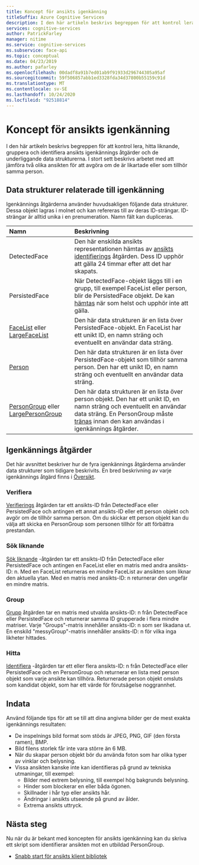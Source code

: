 ```yaml
---
title: Koncept för ansikts igenkänning
titleSuffix: Azure Cognitive Services
description: I den här artikeln beskrivs begreppen för att kontrol lera, hitta liknande, gruppera och identifiera ansikts igenkännings åtgärder och de underliggande data strukturerna.
services: cognitive-services
author: PatrickFarley
manager: nitime
ms.service: cognitive-services
ms.subservice: face-api
ms.topic: conceptual
ms.date: 04/23/2019
ms.author: pafarley
ms.openlocfilehash: 00dadf8a91b7ed01ab9f91933d296744305a95af
ms.sourcegitcommit: 59f506857abb1ed3328fda34d37800b55159c91d
ms.translationtype: MT
ms.contentlocale: sv-SE
ms.lasthandoff: 10/24/2020
ms.locfileid: "92518814"
---
```

# <a name="face-recognition-concepts"></a>Koncept för ansikts igenkänning

I den här artikeln beskrivs begreppen för att kontrol lera, hitta liknande, gruppera och identifiera ansikts igenkännings åtgärder och de underliggande data strukturerna. I stort sett beskrivs arbetet med att jämföra två olika ansikten för att avgöra om de är likartade eller som tillhör samma person.

## <a name="recognition-related-data-structures"></a>Data strukturer relaterade till igenkänning

Igenkännings åtgärderna använder huvudsakligen följande data strukturer. Dessa objekt lagras i molnet och kan refereras till av deras ID-strängar. ID-strängar är alltid unika i en prenumeration. Namn fält kan dupliceras.

|Namn|Beskrivning|
|:--|:--|
|DetectedFace| Den här enskilda ansikts representationen hämtas av [ansikts identifierings](../Face-API-How-to-Topics/HowtoDetectFacesinImage.md) åtgärden. Dess ID upphör att gälla 24 timmar efter att det har skapats.|
|PersistedFace| När DetectedFace-objekt läggs till i en grupp, till exempel FaceList eller person, blir de PersistedFace objekt. De kan [hämtas](https://westus.dev.cognitive.microsoft.com/docs/services/563879b61984550e40cbbe8d/operations/563879b61984550f3039524c) när som helst och upphör inte att gälla.|
|[FaceList](https://westus.dev.cognitive.microsoft.com/docs/services/563879b61984550e40cbbe8d/operations/563879b61984550f3039524b) eller [LargeFaceList](https://westus.dev.cognitive.microsoft.com/docs/services/563879b61984550e40cbbe8d/operations/5a157b68d2de3616c086f2cc)| Den här data strukturen är en lista över PersistedFace-objekt. En FaceList har ett unikt ID, en namn sträng och eventuellt en användar data sträng.|
|[Person](https://westus.dev.cognitive.microsoft.com/docs/services/563879b61984550e40cbbe8d/operations/563879b61984550f3039523c)| Den här data strukturen är en lista över PersistedFace-objekt som tillhör samma person. Den har ett unikt ID, en namn sträng och eventuellt en användar data sträng.|
|[PersonGroup](https://westus.dev.cognitive.microsoft.com/docs/services/563879b61984550e40cbbe8d/operations/563879b61984550f30395244) eller [LargePersonGroup](https://westus.dev.cognitive.microsoft.com/docs/services/563879b61984550e40cbbe8d/operations/599acdee6ac60f11b48b5a9d)| Den här data strukturen är en lista över person objekt. Den har ett unikt ID, en namn sträng och eventuellt en användar data sträng. En PersonGroup måste [tränas](https://westus.dev.cognitive.microsoft.com/docs/services/563879b61984550e40cbbe8d/operations/563879b61984550f30395249) innan den kan användas i igenkännings åtgärder.|

## <a name="recognition-operations"></a>Igenkännings åtgärder

Det här avsnittet beskriver hur de fyra igenkännings åtgärderna använder data strukturer som tidigare beskrivits. En bred beskrivning av varje igenkännings åtgärd finns i [Översikt](../Overview.md).

### <a name="verify"></a>Verifiera

[Verifierings](https://westus.dev.cognitive.microsoft.com/docs/services/563879b61984550e40cbbe8d/operations/563879b61984550f3039523a) åtgärden tar ett ansikts-ID från DetectedFace eller PersistedFace och antingen ett annat ansikts-ID eller ett person objekt och avgör om de tillhör samma person. Om du skickar ett person objekt kan du välja att skicka en PersonGroup som personen tillhör för att förbättra prestandan.

### <a name="find-similar"></a>Sök liknande

[Sök liknande](https://westus.dev.cognitive.microsoft.com/docs/services/563879b61984550e40cbbe8d/operations/563879b61984550f30395237) -åtgärden tar ett ansikts-ID från DetectedFace eller PersistedFace och antingen en FaceList eller en matris med andra ansikts-ID: n. Med en FaceList returneras en mindre FaceList av ansikten som liknar den aktuella ytan. Med en matris med ansikts-ID: n returnerar den ungefär en mindre matris.

### <a name="group"></a>Group

[Grupp](https://westus.dev.cognitive.microsoft.com/docs/services/563879b61984550e40cbbe8d/operations/563879b61984550f30395238) åtgärden tar en matris med utvalda ansikts-ID: n från DetectedFace eller PersistedFace och returnerar samma ID grupperade i flera mindre matriser. Varje "Groups"-matris innehåller ansikts-ID: n som ser likadana ut. En enskild "messyGroup"-matris innehåller ansikts-ID: n för vilka inga likheter hittades.

### <a name="identify"></a>Hitta

[Identifiera](https://westus.dev.cognitive.microsoft.com/docs/services/563879b61984550e40cbbe8d/operations/563879b61984550f30395239) -åtgärden tar ett eller flera ansikts-ID: n från DetectedFace eller PersistedFace och en PersonGroup och returnerar en lista med person objekt som varje ansikte kan tillhöra. Returnerade person objekt omsluts som kandidat objekt, som har ett värde för förutsägelse noggrannhet.

## <a name="input-data"></a>Indata

Använd följande tips för att se till att dina angivna bilder ger de mest exakta igenkännings resultaten:

* De inspelnings bild format som stöds är JPEG, PNG, GIF (den första ramen), BMP.
* Bild filens storlek får inte vara större än 6 MB.
* När du skapar person objekt bör du använda foton som har olika typer av vinklar och belysning.
* Vissa ansikten kanske inte kan identifieras på grund av tekniska utmaningar, till exempel:
  * Bilder med extrem belysning, till exempel hög bakgrunds belysning.
  * Hinder som blockerar en eller båda ögonen.
  * Skillnader i hår typ eller ansikts hår.
  * Ändringar i ansikts utseende på grund av ålder.
  * Extrema ansikts uttryck.

## <a name="next-steps"></a>Nästa steg

Nu när du är bekant med koncepten för ansikts igenkänning kan du skriva ett skript som identifierar ansikten mot en utbildad PersonGroup.

* [Snabb start för ansikts klient bibliotek](../Quickstarts/client-libraries.md)